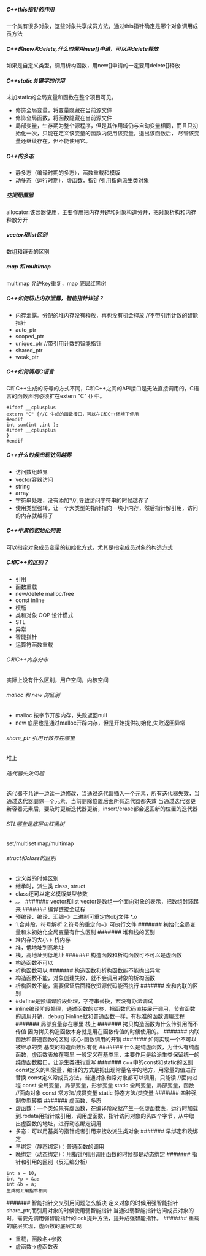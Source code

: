 ##### C++this指针的作用
一个类有很多对象，这些对象共享成员方法，通过this指针确定是哪个对象调用成员方法
##### C++的new和delete,什么时候用new[]申请，可以用delete释放
如果是自定义类型，调用析构函数，用new[]申请的一定要用delete[]释放
##### C++static关键字的作用
未加static的全局变量和函数在整个项目可见。
- 修饰全局变量，将变量隐藏在当前源文件
- 修饰全局函数，将函数隐藏在当前源文件
- 局部变量，生存期为整个源程序，但是其作用域仍与自动变量相同，而且只初始化一次，只能在定义该变量的函数内使用该变量。退出该函数后， 尽管该变量还继续存在，但不能使用它。
##### C++的多态
- 静多态（编译时期的多态），函数重载和模版
- 动多态（运行时期），虚函数，指针/引用指向派生类对象
##### 空间配置器
allocator:该容器使用，主要作用把内存开辟和对象构造分开，把对象析构和内存释放分开
##### vector和list区别
数组和链表的区别
##### map 和 multimap
multimap 允许key重复，map 底层红黑树
##### C++如何防止内存泄露，智能指针详述？
- 内存泄露。分配的堆内存没有释放，再也没有机会释放
//不带引用计数的智能指针
- auto_ptr 
- scoped_ptr 
- unique_ptr
//带引用计数的智能指针
- shared_ptr
- weak_ptr
##### C++如何调用C语言
C和C++生成的符号的方式不同，C和C++之间的API接口是无法直接调用的，C语言的函数声明必须扩在extern "C" {} 中。
```
#ifdef __cplusplus
extern "C" {//C 生成的函数接口，可以在C和C++环境下使用
#endif
int sum(int ,int );
#ifdef __cplusplus
}
#endif
```
##### C++什么时候出现访问越界
- 访问数组越界
- vector容器访问
- string
- array
- 字符串处理，没有添加'\0',导致访问字符串的时候越界了
- 使用类型强转，让一个大类型的指针指向一块小内存，然后指针解引用，访问的内存就越界了
##### C++中累的初始化列表
可以指定对象成员变量的初始化方式，尤其是指定成员对象的构造方式
##### C和C++的区别？
- 引用
- 函数重载
- new/delete malloc/free
- const inline
- 模版
- 类和对象 OOP 设计模式
- STL
- 异常
- 智能指针
- 运算符函数重载
###### C和C++内存分布
实际上没有什么区别，用户空间，内核空间
###### malloc 和 new 的区别
- malloc 按字节开辟内存，失败返回null
- new 底层也是通过malloc开辟内存，但是开始提供初始化,失败返回异常
###### share_ptr 引用计数存在哪里
堆上
###### 迭代器失效问题
迭代器不允许一边读一边修改，当通过迭代器插入一个元素，所有迭代器失效，当通过迭代器删除一个元素，当前删除位置后面所有迭代器都失效
当通过迭代器更新容器元素后，要及时更新迭代器更新，insert/erase都会返回新的位置的迭代器
###### STL哪些是底层由红黑树
set/multiset map/multimap
###### struct和class的区别
- 定义类的时候区别
- 继承时，派生类 class, struct
- class还可以定义模版类型参数
- 。。
####### vector和list
vector是数组一个面向对象的表示，把数组封装起来
####### 编译链接全过程
- 预编译、编译、汇编=》二进制可重定向obj文件 *.o
- 1.合并段，符号解析  2.符号的重定向=》可执行文件
####### 初始化全局变量和未初始化全局变量有什么区别
####### 堆和栈的区别
- 堆内存的大小 > 栈内存
- 堆，低地址到高地址
- 栈，高地址到低地址
####### 构造函数和析构函数可不可以是虚函数
- 构造函数不可以
- 析构函数可以
####### 构造函数和析构函数能不能抛出异常
- 构造函数不能，对象创建失败，就不会调用对象的析构函数
- 析构函数不能，需要保证后面释放资源代码能否执行
####### 宏和内联的区别
- #define是预编译阶段处理，字符串替换，宏没有办法调试
- inline编译阶段处理，通过函数的实参，把函数代码直接展开调用，节省函数的调用开销，debug下inline就和普通函数一样，有标准的函数调用过程
####### 局部变量存在哪里
栈上
####### 拷贝构造函数为什么传引用而不传值
因为拷贝构造函数本身就是用在函数传值的时候使用的。
####### 内联函数和普通函数的区别
核心-函数调用的开销
####### 如何实现一个不可以被继承的类
基类的构造函数私有化
####### 什么是纯虚函数，为什么有纯虚函数，虚函数表放在哪里
一般定义在基类里，主要作用是给派生类保留统一的纯虚函数接口，让派生类进行重写
####### c++中的const和static的区别
const定义的叫常量，编译的方式是把出现常量名字的地方，用常量的值进行替换
const定义常成员方法，普通对象和常对象都可以调用，只能读
//面向过程
const 全局变量，局部变量，形参变量
static 全局变量，局部变量，函数
//面向对象
const 常方法/成员变量
static 静态方法/类变量
####### 四种强制类型转换
####### 虚函数，多态
- 虚函数：一个类如果有虚函数，在编译阶段就产生一张虚函数表，运行时加载到.rodata用指针或引用，调用虚函数，指针访问对象的头四个字节，从中取出虚函数的地址，进行动态绑定调用
- 多态：可以用基类的指针或者引用来接收派生类对象
####### 早绑定和晚绑定
- 早绑定（静态绑定）：普通函数的调用
- 晚绑定（动态绑定）：用指针/引用调用函数的时候都是动态绑定
####### 指针和引用的区别（反汇编分析）
```
int a = 10;
int *p = &a;
int &b = a;
生成的汇编指令相同
```
####### 智能指针交叉引用问题怎么解决
定义对象的时候用强智能指针 share_ptr,而引用对象的时候使用弱智能指针
当通过弱智能指针访问成员对象的时，需要先调用弱智能指针的lock提升方法，提升成强智能指针。
####### 重载的底层实现，虚函数的底层实现
- 重载，函数名+参数
- 虚函数->虚函数表
